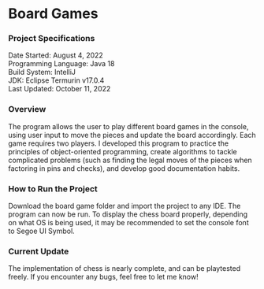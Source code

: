 # Board Games
<h3>Project Specifications</h3>
Date Started: August 4, 2022<br>
Programming Language: Java 18<br>
Build System:	IntelliJ<br>
JDK: Eclipse Termurin v17.0.4<br>
Last Updated: October 11, 2022<br>
<h3>Overview</h3>
<p>The program allows the user to play different board games in the console, using user
  input to move the pieces and update the board accordingly. Each game requires two
  players. I developed this program to practice the principles of object-oriented programming,
  create algorithms to tackle complicated problems (such as finding the legal moves of the
  pieces when factoring in pins and checks), and develop good documentation habits.</p>
<h3>How to Run the Project</h3>
<p>Download the board game folder and import the project to any IDE. The program can now be run.
  To display the chess board properly, depending on what OS is being used, it may be
  recommended to set the console font to Segoe UI Symbol. </p>
<h3>Current Update</h3>
<p>The implementation of chess is nearly complete, and can be playtested freely. If you encounter
  any bugs, feel free to let me know!</p>
